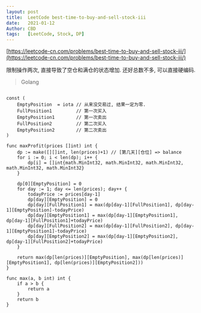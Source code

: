 ```yaml
---
layout: post
title:  LeetCode best-time-to-buy-and-sell-stock-iii
date:   2021-01-12
Author: CBD
tags:   [LeetCode, Stock, DP]
---
```


[https://leetcode-cn.com/problems/best-time-to-buy-and-sell-stock-iii/](https://leetcode-cn.com/problems/best-time-to-buy-and-sell-stock-iii/)

限制操作两次, 直接导致了空仓和满仓的状态增加. 还好总数不多, 可以直接硬编码.

> Golang

```golang

const (
	EmptyPosition  = iota // 从来没交易过, 结果一定为零.
	FullPosition1         // 第一次买入
	EmptyPosition1        // 第一次卖出
	FullPosition2         // 第二次买入
	EmptyPosition2        // 第二次卖出
)

func maxProfit(prices []int) int {
	dp := make([][]int, len(prices)+1) // [第几天][仓位] => balance
	for i := 0; i < len(dp); i++ {
		dp[i] = []int{math.MinInt32, math.MinInt32, math.MinInt32, math.MinInt32, math.MinInt32}
	}

	dp[0][EmptyPosition] = 0
	for day := 1; day <= len(prices); day++ {
		todayPrice := prices[day-1]
		dp[day][EmptyPosition] = 0
		dp[day][FullPosition1] = max(dp[day-1][FullPosition1], dp[day-1][EmptyPosition]-todayPrice)
		dp[day][EmptyPosition1] = max(dp[day-1][EmptyPosition1], dp[day-1][FullPosition1]+todayPrice)
		dp[day][FullPosition2] = max(dp[day-1][FullPosition2], dp[day-1][EmptyPosition1]-todayPrice)
		dp[day][EmptyPosition2] = max(dp[day-1][EmptyPosition2], dp[day-1][FullPosition2]+todayPrice)
	}

	return max(dp[len(prices)][EmptyPosition], max(dp[len(prices)][EmptyPosition1], dp[len(prices)][EmptyPosition2]))
}

func max(a, b int) int {
	if a > b {
		return a
	}
	return b
}

```
